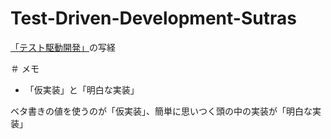 # Test-Driven-Development-Sutras
[「テスト駆動開発」](https://www.amazon.co.jp/テスト駆動開発-Kent-Beck/dp/4274217884/)の写経

＃ メモ
* 「仮実装」と「明白な実装」

ベタ書きの値を使うのが「仮実装」、簡単に思いつく頭の中の実装が「明白な実装」
